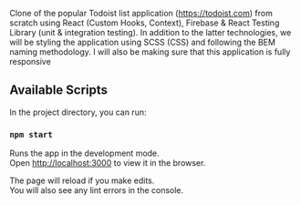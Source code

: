 Clone of the popular Todoist list application (https://todoist.com) from scratch using React (Custom Hooks, Context), Firebase & React Testing Library (unit & integration testing). In addition to the latter technologies, we will be styling the application using SCSS (CSS) and following the BEM naming methodology. I will also be making sure that this application is fully responsive

## Available Scripts

In the project directory, you can run:

### `npm start`

Runs the app in the development mode.<br />
Open [http://localhost:3000](http://localhost:3000) to view it in the browser.

The page will reload if you make edits.<br />
You will also see any lint errors in the console.
